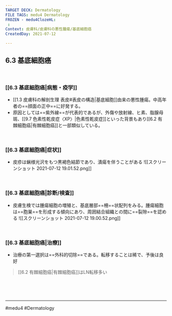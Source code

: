 ```yaml
---
TARGET DECK: Dermatology
FILE TAGS: medu4 Dermatology
FROZEN - medu4ClozeHL:
 : 
Context: 皮膚科/皮膚科の悪性腫瘍/基底細胞癌
CreatedDay: 2021-07-12

---
```


## 6.3 基底細胞癌

<br>

### [[6.3 基底細胞癌|病態・疫学]]
* [[1.3 皮膚科の解剖生理 表皮#表皮の構造|基底細胞]]由来の悪性腫瘍。中高年者の==顔面の正中==に好発する。
* 原因としては==紫外線==が代表的であるが、外傷や放射線、ヒ素、脂腺母斑、[[9.7 色素性乾皮症〈XP〉|色素性乾皮症]]といった背景もあり[[6.2 有棘細胞癌|有棘細胞癌]]と一部類似している。
<!--ID: 1626163349828-->


<br>

### [[6.3 基底細胞癌|症状]]
* 皮疹は蝋様光沢をもつ黒褐色結節であり、潰瘍を伴うことがある
![[スクリーンショット 2021-07-12 19.01.52.png]]

<br>

### [[6.3 基底細胞癌|診断/検査]]
* 皮膚生検では腫瘍細胞の増殖と、基底層部==柵==状配列をみる。腫瘍細胞は==胞巣==を形成する傾向にあり、周囲結合組織との間に==裂隙==を認める
![[スクリーンショット 2021-07-12 19.00.52.png]]
<!--ID: 1626163349834-->


<br>

### [[6.3 基底細胞癌|治療]]
* 治療の第一選択は==外科的切除==である。転移することは稀で、予後は良好
>[[6.2 有棘細胞癌|有棘細胞癌]]はLN転移多い
<!--ID: 1626163349839-->



<br><br><br>

---
#medu4 #Dermatology  
